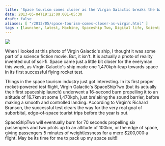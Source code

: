 ```yaml
---
title: 'Space tourism comes closer as the Virgin Galactic breaks the barrier'
date: 2013-05-04T19:22:00.001+05:30
draft: false
aliases: [ "/2013/05/space-tourism-comes-closer-as-virgin.html" ]
tags : [launcher, latest, Machine, Spaceship Two, Digital life, Scientific, ship, space, Technology, flight, Virgin Galactic]
---
```


[![](http://2.bp.blogspot.com/-Y2fs4iJYBEM/UYURIH98siI/AAAAAAAABQY/Fetw-nJUUr8/s640/virginGalactic.jpg)](http://2.bp.blogspot.com/-Y2fs4iJYBEM/UYURIH98siI/AAAAAAAABQY/Fetw-nJUUr8/s1600/virginGalactic.jpg)

  
When I looked at this photo of Virgin Galactic's ship, I thought it was some part of a science fiction movie. But, it isn't. It is actually a photo of reality invented out of sci-fi. Space came just a little bit closer for the everyman this week, as Virgin Galactic's ship made one 1,470kph-leap towards space in its first successful flying rocket test.  
  
Things in the space tourism industry just got interesting. In its first proper rocket-powered test flight, Virgin Galactic's SpaceShipTwo (but its actually their first spaceship launch) underwent a 16-second burn propelling it to an altitude of 16.7km at some 1,470kph, just bre'aking the sound barrier, before making a smooth and controlled landing. According to Virgin's Richard Branson, the successful test clears the way for the very real goal of suborbital, edge-of-space tourist trips before the year is out.  
  
SpaceShipTwo will eventually burn for 70 seconds propelling six passengers and two pilots up to an altitude of 100km, or the edge of space, giving passengers 5 minutes of weightlessness for a mere $200,000 a flight. May be its time for me to pack up my space suit!!